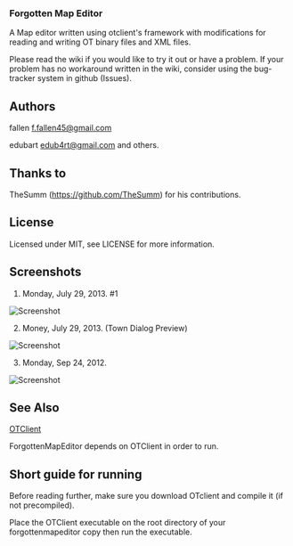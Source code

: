### Forgotten Map Editor

A Map editor written using otclient's framework with modifications for reading and writing OT binary files and XML files.

Please read the wiki if you would like to try it out or have a problem.  If your problem has no workaround written in the wiki, consider using the bug-tracker system in github (Issues).

## Authors

fallen <f.fallen45@gmail.com>

edubart <edub4rt@gmail.com> and others.

## Thanks to

TheSumm (https://github.com/TheSumm) for his contributions.

## License

Licensed under MIT,  see LICENSE for more information.

## Screenshots

1. Monday, July 29, 2013. #1

![Screenshot](http://i.imgur.com/M9KGjE0.jpg)

2. Money, July 29, 2013. (Town Dialog Preview)

![Screenshot](http://i.imgur.com/b2lQ8Ft.jpg)

3. Monday, Sep 24, 2012.

![Screenshot](http://i.imgur.com/CZVqM.jpg)

## See Also

[OTClient](https://github.com/edubart/otclient)

ForgottenMapEditor depends on OTClient in order to run.

## Short guide for running

Before reading further, make sure you download OTclient and compile it (if not precompiled).

Place the OTClient executable on the root directory of your forgottenmapeditor copy then run the executable.

